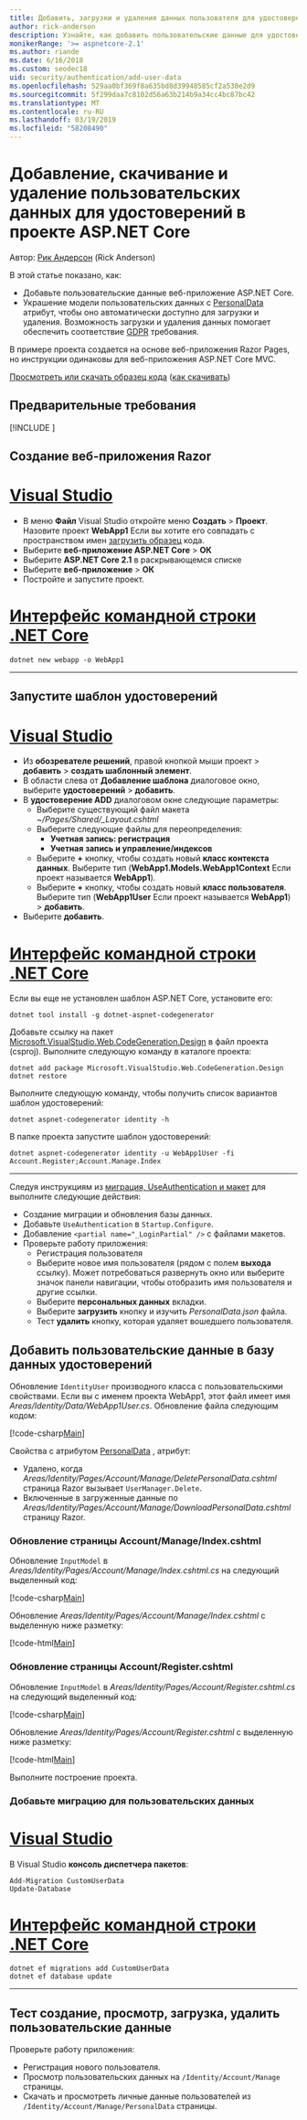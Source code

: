 ```yaml
---
title: Добавить, загрузки и удаления данных пользователя для удостоверения в проекте ASP.NET Core
author: rick-anderson
description: Узнайте, как добавить пользовательские данные для удостоверения в проекте ASP.NET Core. Удаление данных в соответствии с GDPR.
monikerRange: '>= aspnetcore-2.1'
ms.author: riande
ms.date: 6/16/2018
ms.custom: seodec18
uid: security/authentication/add-user-data
ms.openlocfilehash: 529aa0bf369f8a635bd8d39948585cf2a530e2d9
ms.sourcegitcommit: 5f299daa7c8102d56a63b214b9a34cc4bc87bc42
ms.translationtype: MT
ms.contentlocale: ru-RU
ms.lasthandoff: 03/19/2019
ms.locfileid: "58208490"
---
```

# <a name="add-download-and-delete-custom-user-data-to-identity-in-an-aspnet-core-project"></a>Добавление, скачивание и удаление пользовательских данных для удостоверений в проекте ASP.NET Core

Автор: [Рик Андерсон](https://twitter.com/RickAndMSFT) (Rick Anderson)

В этой статье показано, как:

* Добавьте пользовательские данные веб-приложение ASP.NET Core.
* Украшение модели пользовательских данных с [PersonalData](/dotnet/api/microsoft.aspnetcore.identity.personaldataattribute?view=aspnetcore-2.1) атрибут, чтобы оно автоматически доступно для загрузки и удаления. Возможность загрузки и удаления данных помогает обеспечить соответствие [GDPR](xref:security/gdpr) требования.

В примере проекта создается на основе веб-приложения Razor Pages, но инструкции одинаковы для веб-приложения ASP.NET Core MVC.

[Просмотреть или скачать образец кода](https://github.com/aspnet/Docs/tree/live/aspnetcore/security/authentication/add-user-data/sample) ([как скачивать](xref:index#how-to-download-a-sample))

## <a name="prerequisites"></a>Предварительные требования

[!INCLUDE [](~/includes/2.1-SDK.md)]

## <a name="create-a-razor-web-app"></a>Создание веб-приложения Razor

# <a name="visual-studiotabvisual-studio"></a>[Visual Studio](#tab/visual-studio)

* В меню **Файл** Visual Studio откройте меню **Создать** > **Проект**. Назовите проект **WebApp1** Если вы хотите его совпадать с пространством имен [загрузить образец](https://github.com/aspnet/Docs/tree/live/aspnetcore/security/authentication/add-user-data/sample) кода.
* Выберите **веб-приложение ASP.NET Core** > **ОК**
* Выберите **ASP.NET Core 2.1** в раскрывающемся списке
* Выберите **веб-приложение**  > **ОК**
* Постройте и запустите проект.

# <a name="net-core-clitabnetcore-cli"></a>[Интерфейс командной строки .NET Core](#tab/netcore-cli)

```cli
dotnet new webapp -o WebApp1
```

---

## <a name="run-the-identity-scaffolder"></a>Запустите шаблон удостоверений

# <a name="visual-studiotabvisual-studio"></a>[Visual Studio](#tab/visual-studio)

* Из **обозревателе решений**, правой кнопкой мыши проект > **добавить** > **создать шаблонный элемент**.
* В области слева от **Добавление шаблона** диалоговое окно, выберите **удостоверений** > **добавить**.
* В **удостоверение ADD** диалоговом окне следующие параметры:
  * Выберите существующий файл макета *~/Pages/Shared/_Layout.cshtml*
  * Выберите следующие файлы для переопределения:
    * **Учетная запись: регистрация**
    * **Учетная запись и управление/индексов**
  * Выберите **+** кнопку, чтобы создать новый **класс контекста данных**. Выберите тип (**WebApp1.Models.WebApp1Context** Если проект называется **WebApp1**).
  * Выберите **+** кнопку, чтобы создать новый **класс пользователя**. Выберите тип (**WebApp1User** Если проект называется **WebApp1**) > **добавить**.
* Выберите **добавить**.

# <a name="net-core-clitabnetcore-cli"></a>[Интерфейс командной строки .NET Core](#tab/netcore-cli)

Если вы еще не установлен шаблон ASP.NET Core, установите его:

```cli
dotnet tool install -g dotnet-aspnet-codegenerator
```

Добавьте ссылку на пакет [Microsoft.VisualStudio.Web.CodeGeneration.Design](https://www.nuget.org/packages/Microsoft.VisualStudio.Web.CodeGeneration.Design/) в файл проекта (csproj). Выполните следующую команду в каталоге проекта:

```cli
dotnet add package Microsoft.VisualStudio.Web.CodeGeneration.Design
dotnet restore
```

Выполните следующую команду, чтобы получить список вариантов шаблон удостоверений:

```cli
dotnet aspnet-codegenerator identity -h
```

В папке проекта запустите шаблон удостоверений:

```cli
dotnet aspnet-codegenerator identity -u WebApp1User -fi Account.Register;Account.Manage.Index
```

---

Следуя инструкциям из [миграция, UseAuthentication и макет](xref:security/authentication/scaffold-identity#efm) для выполните следующие действия:

* Создание миграции и обновления базы данных.
* Добавьте `UseAuthentication` в `Startup.Configure`.
* Добавление `<partial name="_LoginPartial" />` с файлами макетов.
* Проверьте работу приложения:
  * Регистрация пользователя
  * Выберите новое имя пользователя (рядом с полем **выхода** ссылку). Может потребоваться развернуть окно или выберите значок панели навигации, чтобы отобразить имя пользователя и другие ссылки.
  * Выберите **персональных данных** вкладки.
  * Выберите **загрузить** кнопку и изучить *PersonalData.json* файла.
  * Тест **удалить** кнопку, которая удаляет вошедшего пользователя.

## <a name="add-custom-user-data-to-the-identity-db"></a>Добавить пользовательские данные в базу данных удостоверений

Обновление `IdentityUser` производного класса с пользовательскими свойствами. Если вы с именем проекта WebApp1, этот файл имеет имя *Areas/Identity/Data/WebApp1User.cs*. Обновление файла следующим кодом:

[!code-csharp[Main](add-user-data/sample/Areas/Identity/Data/WebApp1User.cs)]

Свойства с атрибутом [PersonalData](/dotnet/api/microsoft.aspnetcore.identity.personaldataattribute?view=aspnetcore-2.1) , атрибут:

* Удалено, когда *Areas/Identity/Pages/Account/Manage/DeletePersonalData.cshtml* страница Razor вызывает `UserManager.Delete`.
* Включенные в загруженные данные по *Areas/Identity/Pages/Account/Manage/DownloadPersonalData.cshtml* страницу Razor.

### <a name="update-the-accountmanageindexcshtml-page"></a>Обновление страницы Account/Manage/Index.cshtml

Обновление `InputModel` в *Areas/Identity/Pages/Account/Manage/Index.cshtml.cs* на следующий выделенный код:

[!code-csharp[Main](add-user-data/sample/Areas/Identity/Pages/Account/Manage/Index.cshtml.cs?name=snippet&highlight=28-36,63-64,87-95,120)]

Обновление *Areas/Identity/Pages/Account/Manage/Index.cshtml* с выделенную ниже разметку:

[!code-html[Main](add-user-data/sample/Areas/Identity/Pages/Account/Manage/Index.cshtml?highlight=34-41)]

### <a name="update-the-accountregistercshtml-page"></a>Обновление страницы Account/Register.cshtml

Обновление `InputModel` в *Areas/Identity/Pages/Account/Register.cshtml.cs* на следующий выделенный код:

[!code-csharp[Main](add-user-data/sample/Areas/Identity/Pages/Account/Register.cshtml.cs?name=snippet&highlight=8-16,43,44)]

Обновление *Areas/Identity/Pages/Account/Register.cshtml* с выделенную ниже разметку:

[!code-html[Main](add-user-data/sample/Areas/Identity/Pages/Account/Register.cshtml?highlight=16-25)]

Выполните построение проекта.

### <a name="add-a-migration-for-the-custom-user-data"></a>Добавьте миграцию для пользовательских данных

# <a name="visual-studiotabvisual-studio"></a>[Visual Studio](#tab/visual-studio)

В Visual Studio **консоль диспетчера пакетов**:

```PMC
Add-Migration CustomUserData
Update-Database
```

# <a name="net-core-clitabnetcore-cli"></a>[Интерфейс командной строки .NET Core](#tab/netcore-cli)

```cli
dotnet ef migrations add CustomUserData
dotnet ef database update
```

---

## <a name="test-create-view-download-delete-custom-user-data"></a>Тест создание, просмотр, загрузка, удалить пользовательские данные

Проверьте работу приложения:

* Регистрация нового пользователя.
* Просмотр пользовательских данных на `/Identity/Account/Manage` страницы.
* Скачать и просмотреть личные данные пользователей из `/Identity/Account/Manage/PersonalData` страницы.
